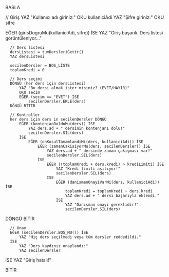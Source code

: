 BASLA

  // Giriş
  YAZ "Kullanıcı adı giriniz:"
  OKU kullaniciAdi
  YAZ "Şifre giriniz:"
  OKU sifre

  EĞER (girisDogruMu(kullaniciAdi, sifre)) İSE
      YAZ "Giriş başarılı. Ders listesi görüntüleniyor..."
      
      // Ders listesi
      dersListesi = tumDersleriGetir()
      YAZ dersListesi

      secilenDersler = BOS_LİSTE
      toplamKredi = 0

      // Ders seçimi
      DÖNGÜ (her ders için dersListesi)
          YAZ "Bu dersi almak ister misiniz? (EVET/HAYIR)"
          OKU secim
          EĞER (secim == "EVET") İSE
              secilenDersler.EKLE(ders)
      DÖNGÜ BİTİR

      // Kontroller
      her ders için ders in secilenDersler DÖNGÜ
          EĞER (kontenjanDolduMu(ders)) İSE
              YAZ ders.ad + " dersinin kontenjanı dolu!"
              secilenDersler.SIL(ders)
          İSE
              EĞER (onKosulTamamlandiMi(ders, kullaniciAdi)) İSE
                  EĞER (zamanCakisiyorMu(ders, secilenDersler)) İSE
                      YAZ ders.ad + " dersinde zaman çakışması var!"
                      secilenDersler.SIL(ders)
                  İSE
                      EĞER ((toplamKredi + ders.kredi) > krediLimiti) İSE
                          YAZ "Kredi limiti aşılıyor!"
                          secilenDersler.SIL(ders)
                      İSE
                          EĞER (danismanOnayiVarMi(ders, kullaniciAdi)) İSE
                              toplamKredi = toplamKredi + ders.kredi
                              YAZ ders.ad + " dersi başarıyla eklendi."
                          İSE
                              YAZ "Danışman onayı gereklidir!"
                              secilenDersler.SIL(ders)
  DÖNGÜ BİTİR

      // Onay
      EĞER (secilenDersler.BOS_MU()) İSE
          YAZ "Hiç ders seçilmedi veya tüm dersler reddedildi."
      İSE
          YAZ "Ders kaydınız onaylandı:"
          YAZ secilenDersler

  İSE
      YAZ "Giriş hatalı!"

BİTİR
